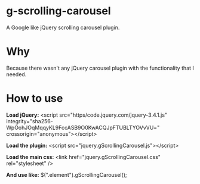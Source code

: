 # g-scrolling-carousel
A Google like jQuery scrolling carousel plugin.

# Why
Because there wasn't any jQuery carousel plugin with the functionality that I needed.

# How to use
<b>Load jQuery:</b> &#x3C;script src="https/code.jquery.com/jquery-3.4.1.js" integrity="sha256-WpOohJOqMqqyKL9FccASB9O0KwACQJpFTUBLTYOVvVU=" crossorigin="anonymous">&#x3C;/script> 

<b>Load the plugin:</b> &#x3C;script src="jquery.gScrollingCarousel.js">&#x3C;/script> 

<b>Load the main css:</b> &#x3C;link href="jquery.gScrollingCarousel.css" rel="stylesheet" />

<b>And use like:</b> $(".element").gScrollingCarousel();

